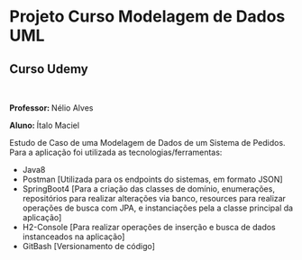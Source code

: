 # Projeto Curso Modelagem de Dados UML

<h2> Curso Udemy </h2>
<br>

<p> <b> Professor: </b> Nélio Alves </p>
<p> <b> Aluno: </b> Ítalo Maciel </p>

<p> Estudo de Caso de uma Modelagem de Dados de um Sistema de Pedidos. Para a aplicação foi utilizada as tecnologias/ferramentas:
<ul> 
  <li> Java8 </li>
  <li> Postman [Utilizada para os endpoints do sistemas, em formato JSON] </li>
  <li> SpringBoot4 [Para a criação das classes de domínio, enumerações, repositórios para realizar alterações via banco, resources para realizar operações de busca com JPA, e instanciações pela a classe principal da aplicação] </li>
  <li> H2-Console [Para realizar operações de inserção e busca de dados instanceados na aplicação] </li>
  <li> GitBash [Versionamento de código] </li>
</ul>
</p>
